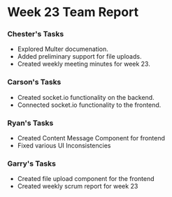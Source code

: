 # Week 23 Team Report

### Chester's Tasks

- Explored Multer documenation.
- Added preliminary support for file uploads.
- Created weekly meeting minutes for week 23.

### Carson's Tasks

- Created socket.io functionality on the backend.
- Connected socket.io functionality to the frontend.

### Ryan's Tasks 

- Created Content Message Component for frontend
- Fixed various UI Inconsistencies 

### Garry's Tasks

- Created file upload component for the frontend
- Created weekly scrum report for week 23
